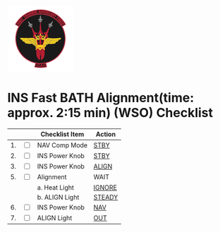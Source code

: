 ![JTAF Logo](../../../JTAF/img/Logo.png)

# **INS Fast BATH Alignment(time: approx. 2:15 min) (WSO) Checklist**

| | | Checklist Item | Action |
|-|-| ---------------| -------|
|1.|  <input type="checkbox">  | NAV Comp Mode | [STBY](../../../cockpit/wso/right_console/aft_section.md#function-selector-knob) |
|2.|  <input type="checkbox">  | INS Power Knob | [STBY](../../../cockpit/wso/right_console/front_section.md#power-control-knob) |
|3.|  <input type="checkbox">  | INS Power Knob | [ALIGN](../../../cockpit/wso/right_console/front_section.md#power-control-knob) |
|5.|  <input type="checkbox">  | Alignment | WAIT |
|  |                           | a. Heat Light| [IGNORE](../../../cockpit/wso/right_console/front_section.md#heat-lamp) |
|  |                           | b. ALIGN Light| [STEADY](../../../cockpit/wso/right_console/front_section.md#align-lamp) |
|6.|  <input type="checkbox">  | INS Power Knob | [NAV](../../../cockpit/wso/right_console/front_section.md#power-control-knob) |
|7.|  <input type="checkbox">  | ALIGN Light | [OUT](../../../cockpit/wso/right_console/front_section.md#align-lamp) |

